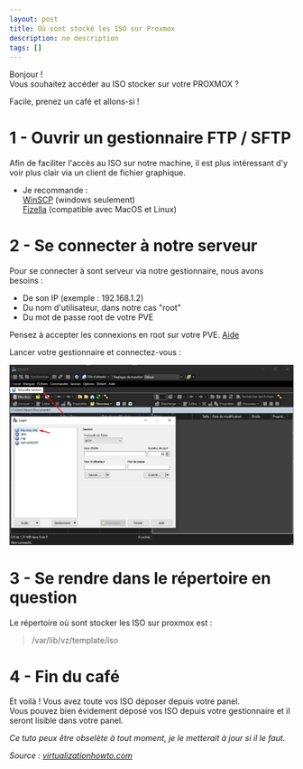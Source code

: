 ```yaml
---
layout: post
title: Où sont stocké les ISO sur Proxmox
description: no description
tags: []
---
```


Bonjour !   
Vous souhaitez accéder au ISO stocker sur votre PROXMOX ?

Facile, prenez un café et allons-si !

# 1 - Ouvrir un gestionnaire FTP / SFTP

Afin de faciliter l'accès au ISO sur notre machine, il est plus intéressant d'y voir plus clair via un client de fichier graphique.

* Je recommande :  
[WinSCP](https://winscp.net/) (windows seulement)  
[Fizella](https://filezilla-project.org/) (compatible avec MacOS et Linux)

# 2 - Se connecter à notre serveur

Pour se connecter à sont serveur via notre gestionnaire, nous avons besoins :


* De son IP (exemple : 192.168.1.2)
* Du nom d'utilisateur, dans notre cas "root"
* Du mot de passe root de votre PVE


Pensez à accepter les connexions en root sur votre PVE. [Aide](https://cloriou.fr/2016/12/05/debian-autoriser-acces-root-via-ssh/)

Lancer votre gestionnaire et connectez-vous :

[![Exemple](../_posts/img/tuto-proxmox-1.jpg)]()

# 3 - Se rendre dans le répertoire en question

Le répertoire où sont stocker les ISO sur proxmox est :


> /var/lib/vz/template/iso

# 4 - Fin du café

Et voilà ! Vous avez toute vos ISO déposer depuis votre panel.  
Vous pouvez bien évidement déposé vos ISO depuis votre gestionnaire et il seront lisible dans votre panel.

_Ce tuto peux être obselète à tout moment, je le metterait à jour si il le faut._

_Source : [virtualizationhowto.com](https://www.virtualizationhowto.com/2022/09/proxmox-create-iso-storage-location-disk-space-error/)_
